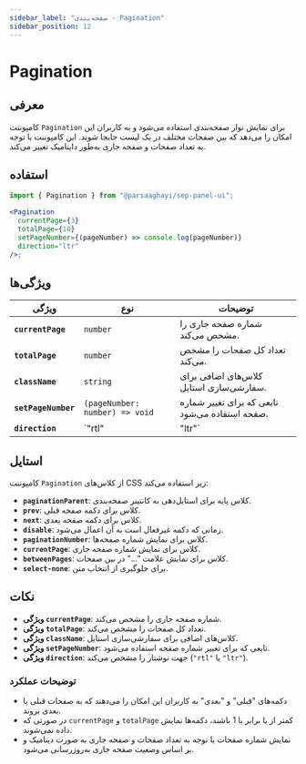 ```yaml
---
sidebar_label: "صفحه‌بندی - Pagination"
sidebar_position: 12
---
```


# Pagination

## معرفی

کامپوننت `Pagination` برای نمایش نوار صفحه‌بندی استفاده می‌شود و به کاربران این امکان را می‌دهد که بین صفحات مختلف در یک لیست جابجا شوند. این کامپوننت با توجه به تعداد صفحات و صفحه جاری به‌طور داینامیک تغییر می‌کند.

## استفاده

```jsx
import { Pagination } from "@parsaaghayi/sep-panel-ui";

<Pagination
  currentPage={3}
  totalPage={10}
  setPageNumber={(pageNumber) => console.log(pageNumber)}
  direction="ltr"
/>;
```

## ویژگی‌ها

| ویژگی             | نوع            | توضیحات                                                 |
|--------------------|-----------------|---------------------------------------------------------|
| **`currentPage`**  | `number`        | شماره صفحه جاری را مشخص می‌کند.                       |
| **`totalPage`**    | `number`        | تعداد کل صفحات را مشخص می‌کند.                         |
| **`className`**    | `string`        | کلاس‌های اضافی برای سفارشی‌سازی استایل.                |
| **`setPageNumber`**| `(pageNumber: number) => void` | تابعی که برای تغییر شماره صفحه استفاده می‌شود.         |
| **`direction`**    | `"rtl" | "ltr"` | جهت نوشتار را مشخص می‌کند (`"rtl"` یا `"ltr"`).         |


## استایل

کامپوننت `Pagination` از کلاس‌های CSS زیر استفاده می‌کند:

- **`paginationParent`**: کلاس پایه برای استایل‌دهی به کانتینر صفحه‌بندی.
- **`prev`**: کلاس برای دکمه صفحه قبلی.
- **`next`**: کلاس برای دکمه صفحه بعدی.
- **`disable`**: زمانی که دکمه غیرفعال است به آن اعمال می‌شود.
- **`paginationNumber`**: کلاس برای نمایش شماره صفحه‌ها.
- **`currentPage`**: کلاس برای نمایش شماره صفحه جاری.
- **`betweenPages`**: کلاس برای نمایش علامت "..." در بین صفحات.
- **`select-none`**: برای جلوگیری از انتخاب متن.

## نکات

- **ویژگی `currentPage`**: شماره صفحه جاری را مشخص می‌کند.
- **ویژگی `totalPage`**: تعداد کل صفحات را مشخص می‌کند.
- **ویژگی `className`**: کلاس‌های اضافی برای سفارشی‌سازی استایل.
- **ویژگی `setPageNumber`**: تابعی که برای تغییر شماره صفحه استفاده می‌شود.
- **ویژگی `direction`**: جهت نوشتار را مشخص می‌کند (`"rtl"` یا `"ltr"`).

### توضیحات عملکرد

- دکمه‌های "قبلی" و "بعدی" به کاربران این امکان را می‌دهند که به صفحات قبلی یا بعدی بروند.
- در صورتی که `currentPage` و `totalPage` کمتر از یا برابر با 1 باشند، دکمه‌ها نمایش داده نمی‌شوند.
- نمایش شماره صفحات با توجه به تعداد صفحات و صفحه جاری به صورت دینامیک و بر اساس وضعیت صفحه جاری به‌روزرسانی می‌شود.

